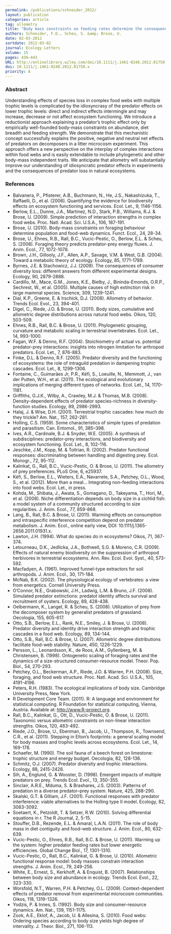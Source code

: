 ```yaml
---
permalink: /publications/schneider_2012/
layout: publication
categories: article
tag: allometry
title: "Body mass constraints on feeding rates determine the consequences of predator loss"
authors: Schneider, F.D., Scheu, S. &amp; Brose, U.
date: 02-03-2012
sortdate: 2012-03-02
journal: Ecology Letters
volume: 15
pages: 436–443
URL: http://onlinelibrary.wiley.com/doi/10.1111/j.1461-0248.2012.01750.x/full
doi: 10.1111/j.1461-0248.2012.01750.x
priority: A
---
```


### Abstract

Understanding effects of species loss in complex food webs with multiple trophic levels is complicated by the idiosyncrasy of the predator effects on lower trophic levels: direct and indirect effects intermingle and may increase, decrease or not affect ecosystem functioning. We introduce a reductionist approach explaining a predator’s trophic effect only by empirically well-founded body-mass constraints on abundance, diet breadth and feeding strength. We demonstrate that this mechanistic concept successfully explains the positive, negative and neutral net effects of predators on decomposers in a litter microcosm experiment. This approach offers a new perspective on the interplay of complex interactions within food webs and is easily extendable to include phylogenetic and other body-mass independent traits. We anticipate that allometry will substantially improve our understanding of idiosyncratic predator effects in experiments and the consequences of predator loss in natural ecosystems.


### References
- Balvanera, P., Pfisterer, A.B., Buchmann, N., He, J.S., Nakashizuka, T., Raffaelli, D., et al. (2006). Quantifying the evidence for biodiversity effects on ecosystem functioning and services. Ecol. Let., 9, 1146-1156.
- Berlow, E.L., Dunne, J.A., Martinez, N.D., Stark, P.B., Williams, R.J. & Brose, U. (2009). Simple prediction of interaction strengths in complex food webs. Proc. Natl. Acad. Sci. U.S.A., 106, 187-191.
- Brose, U. (2010). Body-mass constraints on foraging behaviour determine population and food-web dynamics. Funct. Ecol., 24, 28-34.
- Brose, U., Ehnes, R.B., Rall, B.C., Vucic-Pestic, O., Berlow, E.L. & Scheu, S. (2008). Foraging theory predicts predator-prey energy fluxes. J. Anim. Ecol., 77, 1072-1078.
- Brown, J.H., Gillooly, J.F., Allen, A.P., Savage, V.M. & West, G.B. (2004). Toward a metabolic theory of ecology. Ecology, 85, 1771-1789.
- Byrnes, J.E. & Stachowicz, J.J. (2009). The consequences of consumer diversity loss: different answers from different experimental designs. Ecology, 90, 2879-2888.
- Cardillo, M., Mace, G.M., Jones, K.E., Bielby, J., Bininda-Emonds, O.R.P., Sechrest, W., et al. (2005). Multiple causes of high extinction risk in large mammal species. Science, 309, 1239-1241.
- Dial, K.P., Greene, E. & Irschick, D.J. (2008). Allometry of behavior. Trends Ecol. Evol., 23, 394-401.
- Digel, C., Riede, J.O. & Brose, U. (2011). Body sizes, cumulative and allometric degree distributions across natural food webs. Oikos, 120, 503-509.
- Ehnes, R.B., Rall, B.C. & Brose, U. (2011). Phylogenetic grouping, curvature and metabolic scaling in terrestrial invertebrates. Ecol. Let., 14, 993-1000.
- Fagan, W.F. & Denno, R.F. (2004). Stoichiometry of actual vs. potential predator-prey interactions: insights into nitrogen limitation for arthropod predators. Ecol. Let., 7, 876-883.
- Finke, D.L. & Denno, R.F. (2005). Predator diversity and the functioning of ecosystems: the role of intraguild predation in dampening trophic cascades. Ecol. Let., 8, 1299-1306.
- Fontaine, C., Guimarães Jr, P.R., Kéfi, S., Loeuille, N., Memmott, J., van der Putten, W.H., et al. (2011). The ecological and evolutionary implications of merging different types of networks. Ecol. Let., 14, 1170-1181.
- Griffiths, G.J.K., Wilby, A., Crawley, M.J. & Thomas, M.B. (2008). Density-dependent effects of predator species-richness in diversity-function studies. Ecology, 89, 2986-2993.
- Halaj, J. & Wise, D.H. (2001). Terrestrial trophic cascades: how much do they trickle? Am. Nat., 157, 262-281.
- Holling, C.S. (1959). Some characteristics of simple types of predation and parasitism. Can. Entomol., 91, 385–398.
- Ives, A.R., Cardinale, B.J. & Snyder, W.E. (2005). A synthesis of subdisciplines: predator-prey interactions, and biodiversity and ecosystem functioning. Ecol. Let., 8, 102-116.
- Jeschke, J.M., Kopp, M. & Tollrian, R. (2002). Predator functional responses: discriminating between handling and digesting prey. Ecol. Monogr., 72, 95-112.
- Kalinkat, G., Rall, B.C., Vucic-Pestic, O. & Brose, U. (2011). The allometry of prey preferences. PLoS One, 6, e25937.
- Kéfi, S., Berlow, E.L., Wieters, E.A., Navarrete, S.A., Petchey, O.L., Wood, S., et al. (2012). More than a meal... Integrating non-feeding interactions into food webs. Ecol. Let., in press.
- Kohda, M., Shibata, J., Awata, S., Gomagano, D., Takeyama, T., Hori, M., et al. (2008). Niche differentiation depends on body size in a cichlid fish: a model system of a community structured according to size regularities. J. Anim. Ecol., 77, 859-868.
- Lang, B., Rall, B.C. & Brose, U. (2011). Warming effects on consumption and intraspecific interference competition depend on predator metabolism. J. Anim. Ecol., online early view, DOI: 10.1111/j.1365-2656.2011.01931.x.
- Lawton, J.H. (1994). What do species do in ecosystems? Oikos, 71, 367-374.
- Letourneau, D.K., Jedlicka, J.A., Bothwell, S.G. & Moreno, C.R. (2009). Effects of natural enemy biodiversity on the suppression of arthropod herbivores in terrestrial ecosystems. Ann. Rev. Ecol. Evol. Syst., 40, 573-592.
- Macfadyen, A. (1961). Improved funnel-type extractors for soil arthropods. J. Anim. Ecol., 30, 171-184.
- McNab, B.K. (2002). The physiological ecology of vertebrates: a view from energetics. Cornell University Press.
- O’Connor, N.E., Grabowski, J.H., Ladwig, L.M. & Bruno, J.F. (2008). Simulated predator extinctions: predatot identity affects survival and recruitment of oysters. Ecology, 89, 428-438.
- Oelbermann, K., Langel, R. & Scheu, S. (2008). Utilization of prey from the decomposer system by generalist predators of grassland. Oecologia, 155, 605-617.
- Otto, S.B., Berlow, E.L., Rank, N.E., Smiley, J. & Brose, U. (2008). Predator diversity and identity drive interaction strength and trophic cascades in a food web. Ecology, 89, 134-144.
- Otto, S.B., Rall, B.C. & Brose, U. (2007). Allometric degree distributions facilitate food-web stability. Nature, 450, 1226-1229.
- Persson, L., Leonardsson, K., de Roos, A.M., Gyllenberg, M. & Christensen, B. (1998). Ontogenetic scaling of foraging rates and the dynamics of a size-structured consumer-resource model. Theor. Pop. Biol., 54, 270-293.
- Petchey, O.L., Beckerman, A.P., Riede, J.O. & Warren, P.H. (2008). Size, foraging, and food web structure. Proc. Natl. Acad. Sci. U.S.A., 105, 4191-4196.
- Peters, R.H. (1983). The ecological implications of body size. Cambridge University Press, New York.
- R Development Core Team. (2011). R: A language and environment for statistical computing. R Foundation for statistical computing, Vienna, Austria. Available at: http://www.R-project.org.
- Rall, B.C., Kalinkat, G., Ott, D., Vucic-Pestic, O. & Brose, U. (2011). Taxonomic versus allometric constraints on non-linear interaction strengths. Oikos, 120, 483-492.
- Riede, J.O., Brose, U., Ebenman, B., Jacob, U., Thompson, R., Townsend, C.R., et al. (2011). Stepping in Elton’s footprints: a general scaling model for body masses and trophic levels across ecosystems. Ecol. Let., 14, 169-178.
- Schaefer, M. (1990). The soil fauna of a beech forest on limestone: trophic structure and energy budget. Oecologia, 82, 128-136.
- Schmitz, O.J. (2007). Predator diversity and trophic interactions. Ecology, 88, 2415-2426.
- Sih, A., Englund, G. & Wooster, D. (1998). Emergent impacts of multiple predators on prey. Trends Ecol. Evol., 13, 350-355.
- Sinclair, A.R.E., Mduma, S. & Brashares, J.S. (2003). Patterns of predation in a diverse predator–prey system. Nature, 425, 288-290.
- Skalski, G.T. & Gilliam, J.F. (2001). Functional responses with predator interference: viable alternatives to the Holling type II model. Ecology, 82, 3083-3092.
- Soetaert, K., Petzoldt, T. & Setzer, R.W. (2010). Solving differential equations in r. The R Journal, 2, 5-15.
- Stouffer, D.B., Rezende, E.L. & Amaral, L.A.N. (2011). The role of body mass in diet contiguity and food-web structure. J. Anim. Ecol., 80, 632-639.
- Vucic-Pestic, O., Ehnes, R.B., Rall, B.C. & Brose, U. (2011). Warming up the system: higher predator feeding rates but lower energetic efficiencies. Global Change Biol., 17, 1301-1310.
- Vucic-Pestic, O., Rall, B.C., Kalinkat, G. & Brose, U. (2010). Allometric functional response model: body masses constrain interaction strengths. J. Anim. Ecol., 79, 249-256.
- White, E., Ernest, S., Kerkhoff, A. & Enquist, B. (2007). Relationships between body size and abundance in ecology. Trends Ecol. Evol., 22, 323-330.
- Worsfold, N.T., Warren, P.H. & Petchey, O.L. (2009). Context-dependent effects of predator removal from experimental microcosm communities. Oikos, 118, 1319-1326.
- Yodzis, P. & Innes, S. (1992). Body size and consumer-resource dynamics. Am. Nat., 139, 1151-1175.
- Zook, A.E., Eklof, A., Jacob, U. & Allesina, S. (2010). Food webs: Ordering species according to body size yields high degree of intervality. J. Theor. Biol., 271, 106-113.
